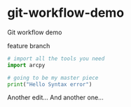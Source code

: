 # git-workflow-demo
Git workflow demo


feature branch 

```python
# import all the tools you need
import arcpy

# going to be my master piece
print("Hello Syntax error")
```

Another edit...
And another one... 
